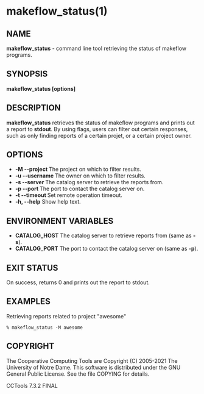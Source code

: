 






















# makeflow_status(1)

## NAME
**makeflow_status** - command line tool retrieving the status of makeflow programs.

## SYNOPSIS
****makeflow_status [options]****

## DESCRIPTION

**makeflow_status** retrieves the status of makeflow programs and prints out a report to **stdout**. By using flags, users can filter out certain responses, such as only finding reports of a certain projet, or a certain project owner.


## OPTIONS

- **-M --project <project>** The project on which to filter results.
- **-u --username <user>** The owner on which to filter results.
- **-s --server <server>** The catalog server to retrieve the reports from.
- **-p --port <port>** The port to contact the catalog server on.
- **-t --timeout <time>** Set remote operation timeout.
- **-h, --help** Show help text.


## ENVIRONMENT VARIABLES


- ****CATALOG_HOST**** The catalog server to retrieve reports from (same as **-s**).
- ****CATALOG_PORT**** The port to contact the catalog server on (same as **-p**).


## EXIT STATUS
On success, returns 0 and prints out the report to stdout.

## EXAMPLES

Retrieving reports related to project "awesome"

```
% makeflow_status -M awesome
```


## COPYRIGHT

The Cooperative Computing Tools are Copyright (C) 2005-2021 The University of Notre Dame.  This software is distributed under the GNU General Public License.  See the file COPYING for details.

CCTools 7.3.2 FINAL

